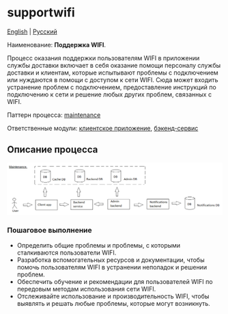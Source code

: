 # supportwifi

[English](supportwifi.md) | [Русский](supportwifi.ru.md)

Наименование: **Поддержка WIFI**.

Процесс оказания поддержки пользователям WIFI в приложении службы доставки включает в себя оказание помощи персоналу службы доставки и клиентам, которые испытывают проблемы с подключением или нуждаются в помощи с доступом к сети WIFI. Сюда может входить устранение проблем с подключением, предоставление инструкций по подключению к сети и решение любых других проблем, связанных с WIFI.

Паттерн процесса: [maintenance](../../processpatterns/maintenance.ru.md)

Ответственные модули: [клиентское приложение](../../frontend/techsupportclient.ru.md), [бэкенд-сервис](../../backend/techsupportbackend.ru.md)

## Описание процесса

![maintenance_overall](../../img/maintenance_overall.png)

### Пошаговое выполнение

- Определить общие проблемы и проблемы, с которыми сталкиваются пользователи WIFI.
- Разработка вспомогательных ресурсов и документации, чтобы помочь пользователям WIFI в устранении неполадок и решении проблем.
- Обеспечить обучение и рекомендации для пользователей WIFI по передовым методам использования сети WIFI.
- Отслеживайте использование и производительность WIFI, чтобы выявлять и решать любые проблемы, которые могут возникнуть.
